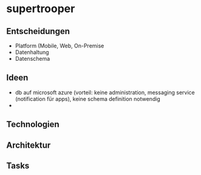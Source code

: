 

# supertrooper

## Entscheidungen
- Platform (Mobile, Web, On-Premise
- Datenhaltung
- Datenschema


## Ideen
- db auf microsoft azure (vorteil: keine administration, messaging service (notification für apps), keine schema definition notwendig
- 

## Technologien

## Architektur

## Tasks
